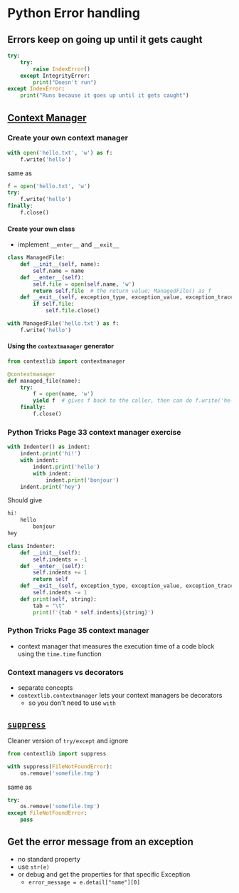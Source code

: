 # Python Error handling

## Errors keep on going up until it gets caught

```python
try:
    try:
        raise IndexError()
    except IntegrityError:
        print("Doesn't run")
except IndexError:
    print("Runs because it goes up until it gets caught")
```

## [Context Manager](https://realpython.com/python-with-statement/#creating-function-based-context-managers)

### Create your own context manager

```python
with open('hello.txt', 'w') as f:
    f.write('hello')
```

same as

```python
f = open('hello.txt', 'w')
try:
    f.write('hello')
finally:
    f.close()
```

#### Create your own class

-   implement `__enter__` and `__exit__`

```python
class ManagedFile:
    def __init__(self, name):
        self.name = name
    def __enter__(self):
        self.file = open(self.name, 'w')
        return self.file  # the return value; ManagedFile() as f
    def __exit__(self, exception_type, exception_value, exception_traceback):
        if self.file:
            self.file.close()
```

```python
with ManagedFile('hello.txt') as f:
    f.write('hello')
```

#### Using the `contextmanager` generator

```python
from contextlib import contextmanager

@contextmanager
def managed_file(name):
    try:
        f = open(name, 'w')
        yield f  # gives f back to the caller, then can do f.write('hello')
    finally:
        f.close()
```

### Python Tricks Page 33 context manager exercise

```python
with Indenter() as indent:
    indent.print('hi!')
    with indent:
        indent.print('hello')
        with indent:
            indent.print('bonjour')
    indent.print('hey')
```

Should give

```python
hi!
    hello
        bonjour
hey
```

```python
class Indenter:
    def __init__(self):
        self.indents = -1
    def __enter__(self):
        self.indents += 1
        return self
    def __exit__(self, exception_type, exception_value, exception_traceback):
        self.indents -= 1
    def print(self, string):
        tab = "\t"
        print(f'{tab * self.indents}{string}')
```

### Python Tricks Page 35 context manager

-   context manager that measures the execution time of a code block using the `time.time` function

### Context managers vs decorators

-   separate concepts
-   `contextlib.contextmanager` lets your context managers be decorators
    -   so you don't need to use `with`

## [`suppress`](https://docs.python.org/3/library/contextlib.html#contextlib.suppress)

Cleaner version of `try/except` and ignore

```python
from contextlib import suppress

with suppress(FileNotFoundError):
    os.remove('somefile.tmp')
```

same as

```python
try:
    os.remove('somefile.tmp')
except FileNotFoundError:
    pass
```

## Get the error message from an exception

-   no standard property
-   use `str(e)`
-   or debug and get the properties for that specific Exception
    -   `error_message = e.detail["name"][0]`

